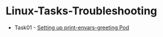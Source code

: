 # Linux-Tasks-Troubleshooting
* Task01 - [Setting up print-envars-greeting Pod](./Tasks/Install-and-Configure-Ha-Proxy-LBR-as-load-balancer.md)
